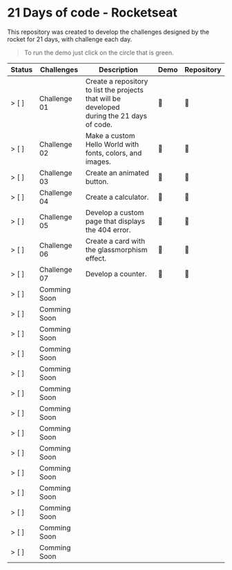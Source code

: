 # 21 Days of code - Rocketseat

This repository was created to develop the challenges designed by the rocket for 21 days, with challenge each day.

> To run the demo just click on the circle that is green.



| Status |    Challenges    |                                              Description                                                 |   Demo   |   Repository   |
| ------ | ---------------- | -------------------------------------------------------------------------------------------------------- | -------- | -------------- |
| > [ ]  | Challenge 01     | Create a repository to list the projects that will be developed <br/> during the 21 days of code.        | :red_circle: | :link: |
| > [ ]  | Challenge 02     | Make a custom Hello World with fonts, colors, and images.                                                | :red_circle: | :link: |
| > [ ]  | Challenge 03     | Create an animated button.                                                                               | :red_circle: | :link: |
| > [ ]  | Challenge 04     | Create a calculator.                                                                                     | :red_circle: | :link: |
| > [ ]  | Challenge 05     | Develop a custom page that displays the 404 error.                                                       | :red_circle: | :link: |
| > [ ]  | Challenge 06     | Create a card with the glassmorphism effect.                                                             | :red_circle: | :link: |
| > [ ]  | Challenge 07     | Develop a counter.                                                                                       | :red_circle: | :link: |
| > [ ]  | Comming Soon     |
| > [ ]  | Comming Soon     |
| > [ ]  | Comming Soon     |
| > [ ]  | Comming Soon     |
| > [ ]  | Comming Soon     |
| > [ ]  | Comming Soon     |
| > [ ]  | Comming Soon     |
| > [ ]  | Comming Soon     |
| > [ ]  | Comming Soon     |
| > [ ]  | Comming Soon     |
| > [ ]  | Comming Soon     |
| > [ ]  | Comming Soon     |
| > [ ]  | Comming Soon     |
| > [ ]  | Comming Soon     |
